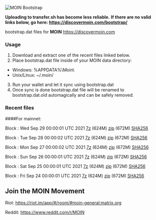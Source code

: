 ![MOIN Bootstrap](https://i.imgur.com/KjM1jMp.jpg)

**Uploading to transfer.sh has become less reliable.**
**If there are no valid links below, go here: https://discovermoin.com/bootstrap/**

bootstrap.dat files for **MOIN** https://discovermoin.com

### Usage

1. Download and extract one of the recent files linked below.
2. Place bootstrap.dat file inside of your MOIN data directory:
 - Windows: %APPDATA%\Moin\
 - Unix/Linux: ~/.moin/
3. Run your wallet and let it sync using bootstrap.dat
4. Once sync is done bootstrap.dat file will be renamed to bootstrap.dat.old automagically and can be safely removed.


### Recent files

####For mainnet:

Block : Wed Sep 29 00:00:01 UTC 2021 [7z](https://transfer.sh/0GOITK/bootstrap.dat.20210929.7z) (624M) [zip](https://transfer.sh/mAUFBH/bootstrap.dat.20210929.zip) (672M) [SHA256](https://transfer.sh/fvqVk8/sha256.txt)

Block : Tue Sep 28 00:00:02 UTC 2021 [7z](https://transfer.sh/nmTI7x/bootstrap.dat.20210928.7z) (624M) [zip](https://transfer.sh/KPdONk/bootstrap.dat.20210928.zip) (672M) [SHA256](https://transfer.sh/ygPmx9/sha256.txt)

Block : Mon Sep 27 00:00:02 UTC 2021 [7z](https://transfer.sh/KslIVF/bootstrap.dat.20210927.7z) (624M) [zip](https://transfer.sh/QrCVUD/bootstrap.dat.20210927.zip) (672M) [SHA256](https://transfer.sh/ilgiPo/sha256.txt)

Block : Sun Sep 26 00:00:01 UTC 2021 [7z](https://transfer.sh/EiaBbu/bootstrap.dat.20210926.7z) (624M) [zip](https://transfer.sh/2Dt6aG/bootstrap.dat.20210926.zip) (672M) [SHA256](https://transfer.sh/0l7n9J/sha256.txt)

Block : Sat Sep 25 00:00:01 UTC 2021 [7z](https://transfer.sh/0dkqdK/bootstrap.dat.20210925.7z) (624M) [zip](https://transfer.sh/IX1Oq4/bootstrap.dat.20210925.zip) (672M) [SHA256](https://transfer.sh/eoXq1U/sha256.txt)

Block : Fri Sep 24 00:00:01 UTC 2021 [7z](https://transfer.sh/v0luUa/bootstrap.dat.20210924.7z) (624M) [zip](https://transfer.sh/grejnS/bootstrap.dat.20210924.zip) (672M) [SHA256](https://transfer.sh/ri1m2Q/sha256.txt)

## Join the MOIN Movement

Riot: https://riot.im/app/#/room/#moin-general:matrix.org

Reddit: https://www.reddit.com/r/MOIN
